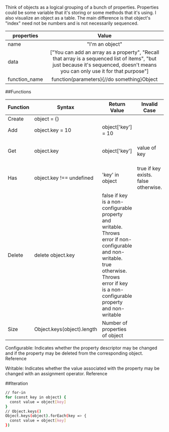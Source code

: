 Think of objects as a logical grouping of a bunch of properties. Properties could be some variable that it's storing or some methods that it's using. I also visualize an object as a table. The main difference is that object's "index" need not be numbers and is not necessarily sequenced.


**properties** | **Value** | 
----------|:----------:|
name |"I'm an object"
data|	["You can add an array as a property", "Recall that array is a sequenced list of items", "but just because it's sequenced, doesn't means you can only use it for that purpose"]
function_name |	function(parameters){//do something}Object

##Functions

**Function** | **Syntax** | **Return Value** | **Invalid Case** | **Runtime**
---------- |---------- |-----------|----------- | ----------- |
Create |	object = {}			
Add	| object.key = 10 |object['key'] = 10|		| |	O( 1 )
Get	|object.key | object['key'] |value of key|	undefined if key prop does not exist|	O( 1 )
Has	|object.key !== undefined|'key' in object|	true if key exists. false otherwise.|O( 1 )
Delete|	delete object.key|	false if key is a non-configurable property and writable. Throws error if non-configurable and non-writable. true otherwise.	Throws error if key is a non-configurable property and non-writable|	|O( 1 )
Size|	Object.keys(object).length |	Number of properties of object||		O( N )

Configurable: Indicates whether the property descriptor may be changed and if the property may be deleted from the corresponding object. Reference

Writable: Indicates whether the value associated with the property may be changed with an assignment operator. Reference

##Iteration
```bash
// for-in
for (const key in object) {
  const value = object[key]
}
// Object.keys()
Object.keys(object).forEach(key => {
  const value = object[key]
})

